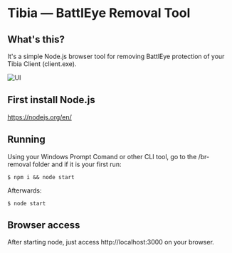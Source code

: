 # Tibia — BattlEye Removal Tool

## What's this?
It's a simple Node.js browser tool for removing BattlEye protection of your Tibia Client (client.exe).

![UI](https://i.ibb.co/nQgR0DL/tela1.png)

## First install Node.js 
<https://nodejs.org/en/>

## Running
Using your Windows Prompt Comand or other CLI tool, go to the /br-removal folder and if it is your first run:
```
$ npm i && node start
```

Afterwards:
```
$ node start
```

## Browser access
After starting node, just access http://localhost:3000 on your browser.

